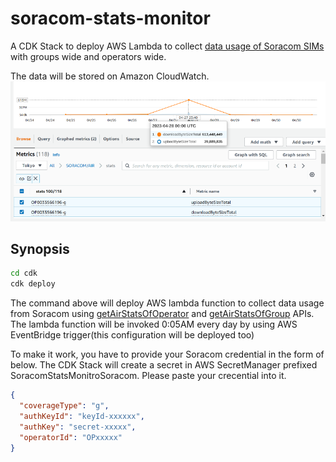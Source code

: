 # soracom-stats-monitor

A CDK Stack to deploy AWS Lambda to collect [data usage of Soracom SIMs](https://developers.soracom.io/en/docs/air/data-usage/) with groups wide and operators wide.

The data will be stored on Amazon CloudWatch.
![CloudWatch Screenshot](media/cloudwatch-screenshot.png)

## Synopsis

```bash
cd cdk
cdk deploy
```

The command above will deploy AWS lambda function to collect data usage from Soracom using [getAirStatsOfOperator](https://developers.soracom.io/en/api/#!/Stats/getAirStatsOfOperator) and [getAirStatsOfGroup](https://developers.soracom.io/en/api/#!/Stats/getAirStatsOfGroup) APIs. The lambda function will be invoked 0:05AM every day by using AWS EventBridge trigger(this configuration will be deployed too)

To make it work, you have to provide your Soracom credential in the form of below. The CDK Stack will create a secret in AWS SecretManager prefixed SoracomStatsMonitroSoracom. Please paste your crecential into it.

```json
{
  "coverageType": "g",
  "authKeyId": "keyId-xxxxxx",
  "authKey": "secret-xxxxx",
  "operatorId": "OPxxxxx"
}
```
